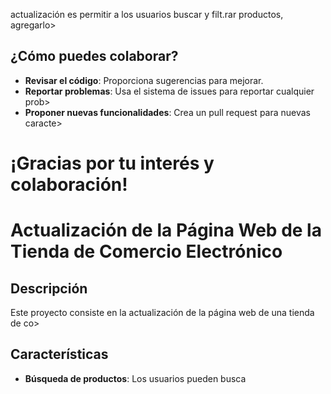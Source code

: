 actualización es permitir a los usuarios buscar y filt.rar productos, agregarlo>

## ¿Cómo puedes colaborar?

- **Revisar el código**: Proporciona sugerencias para mejorar.
- **Reportar problemas**: Usa el sistema de issues para reportar cualquier prob>
- **Proponer nuevas funcionalidades**: Crea un pull request para nuevas caracte>

¡Gracias por tu interés y colaboración!
=======
# Actualización de la Página Web de la Tienda de Comercio Electrónico

## Descripción
Este proyecto consiste en la actualización de la página web de una tienda de co>

## Características
- **Búsqueda de productos**: Los usuarios pueden busca
